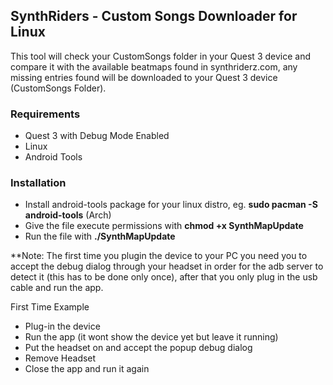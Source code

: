## SynthRiders - Custom Songs Downloader for Linux
This tool will check your CustomSongs folder in your Quest 3 device and compare it with the available beatmaps found in synthriderz.com, any missing entries found will be downloaded to your Quest 3 device (CustomSongs Folder).

### Requirements
- Quest 3 with Debug Mode Enabled
- Linux
- Android Tools
  
### Installation
- Install android-tools package for your linux distro, eg. **sudo pacman -S android-tools** (Arch)
- Give the file execute permissions with **chmod +x SynthMapUpdate**
- Run the file with **./SynthMapUpdate**

**Note: The first time you plugin the device to your PC you need you to accept the debug dialog through your headset in order for the adb server to detect it (this has to be done only once), after that you only plug in the usb cable and run the app. 

First Time Example
- Plug-in the device
- Run the app (it wont show the device yet but leave it running)
- Put the headset on and accept the popup debug dialog
- Remove Headset
- Close the app and run it again

